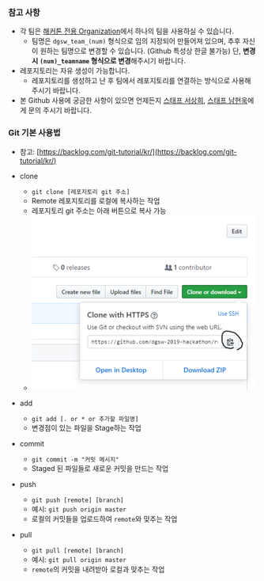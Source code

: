### 참고 사항

- 각 팀은 [해커톤 전용 Organization](https://github.com/dgsw-2019-hackathon)에서 하나의 팀을 사용하실 수 있습니다.
  - 팀명은 `dgsw_team_(num)` 형식으로 임의 지정되어 만들어져 있으며, 추후 자신이 원하는 팀명으로 변경할 수 있습니다. (Github 특성상 한글 불가능) 단, **변경 시 `(num)_teamname` 형식으로 변경**해주시기 바랍니다.
- 레포지토리는 자유 생성이 가능합니다.
  - 레포지토리를 생성하고 난 후 팀에서 레포지토리를 연결하는 방식으로 사용해주시기 바랍니다.
- 본 Github 사용에 궁금한 사항이 있으면 언제든지 [스태프 서상희](https://www.facebook.com/profile.php?id=100010478115976), [스태프 남현욱](https://www.facebook.com/hw0k.nam)에게 문의 주시기 바랍니다.

### Git 기본 사용법

- 참고: [https://backlog.com/git-tutorial/kr/](https://backlog.com/git-tutorial/kr/)

- clone

  - `git clone [레포지토리 git 주소]`
  - Remote 레포지토리를 로컬에 복사하는 작업
  - 레포지토리 git 주소는 아래 버튼으로 복사 가능
  - ![wow](https://github.com/dgsw-2019-hackathon/dgsw-2019-hackathon.github.io/blob/master/images/1.PNG?raw=true)

- add

  - `git add [. or * or 추가할 파일명]`
  - 변경점이 있는 파일을 Stage하는 작업

- commit

  - `git commit -m "커밋 메시지"`
  - Staged 된 파일들로 새로운 커밋을 만드는 작업

- push

  - `git push [remote] [branch]`
  - 예시: `git push origin master`
  - 로컬의 커밋들을 업로드하여 `remote`와 맞추는 작업

- pull

  - `git pull [remote] [branch]`
  - 예시: `git pull origin master`
  - `remote`의 커밋을 내려받아 로컬과 맞추는 작업

